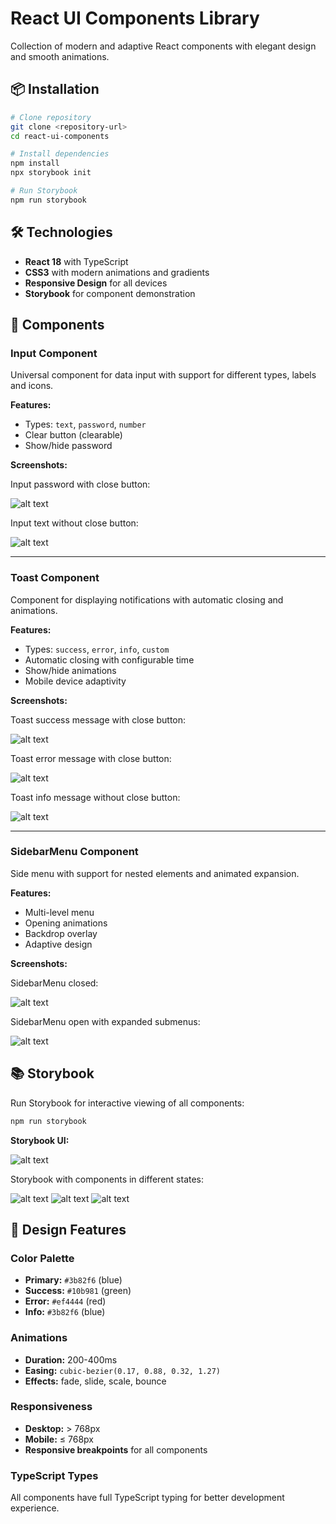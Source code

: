 # React UI Components Library

Collection of modern and adaptive React components with elegant design and smooth animations.

## 📦 Installation

```bash
# Clone repository
git clone <repository-url>
cd react-ui-components

# Install dependencies
npm install
npx storybook init

# Run Storybook
npm run storybook
```

## 🛠️ Technologies

- **React 18** with TypeScript
- **CSS3** with modern animations and gradients
- **Responsive Design** for all devices
- **Storybook** for component demonstration

## 🎨 Components

### Input Component

Universal component for data input with support for different types, labels and icons.

**Features:**
- Types: `text`, `password`, `number`
- Clear button (clearable)
- Show/hide password

**Screenshots:**

Input password with close button:

![alt text](readme_images/image-1.png)

Input text without close button:

![alt text](readme_images/image-2.png)

---

### Toast Component

Component for displaying notifications with automatic closing and animations.

**Features:**
- Types: `success`, `error`, `info`, `custom`
- Automatic closing with configurable time
- Show/hide animations
- Mobile device adaptivity

**Screenshots:**

Toast success message with close button:

![alt text](readme_images/image-3.png)

Toast error message with close button:

![alt text](readme_images/image-4.png)

Toast info message without close button:

![alt text](readme_images/image-5.png)

---

### SidebarMenu Component

Side menu with support for nested elements and animated expansion.

**Features:**
- Multi-level menu
- Opening animations
- Backdrop overlay
- Adaptive design

**Screenshots:**

SidebarMenu closed:

![alt text](readme_images/image-6.png)

SidebarMenu open with expanded submenus:

![alt text](readme_images/image-7.png)

## 📚 Storybook

Run Storybook for interactive viewing of all components:

```bash
npm run storybook
```

**Storybook UI:**

![alt text](readme_images/image-8.png)

Storybook with components in different states:

![alt text](readme_images/image-9.png)
![alt text](readme_images/image-10.png)
![alt text](readme_images/image-11.png)

## 🎯 Design Features

### Color Palette

- **Primary:** `#3b82f6` (blue)
- **Success:** `#10b981` (green)
- **Error:** `#ef4444` (red)
- **Info:** `#3b82f6` (blue)

### Animations

- **Duration:** 200-400ms
- **Easing:** `cubic-bezier(0.17, 0.88, 0.32, 1.27)`
- **Effects:** fade, slide, scale, bounce

### Responsiveness

- **Desktop:** > 768px
- **Mobile:** ≤ 768px
- **Responsive breakpoints** for all components

### TypeScript Types

All components have full TypeScript typing for better development experience.
